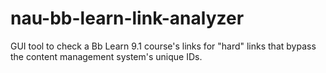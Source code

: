 # nau-bb-learn-link-analyzer
GUI tool to check a Bb Learn 9.1 course's links for "hard" links that bypass the content management system's unique IDs.
